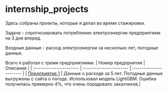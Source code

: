 # internship_projects
Здесь собраны проекты, которые я делал во время стажировки.

Задача - спрогнозировать потребление электроэнергии предприятием на 3 дня вперед.

Входные данные - расход электроэнергии за несколько лет, погодные данные.

Всего я работал с тремя предприятиями.
| Номер предприятия | Описание |
| :---------------------- | :---------------------- | :---------------------- |
| [Предприятие 1]() | Данные о расходе за 5 лет. Погодные данные выгружены с сайта о погоде. Использовал модель LightGBM. Ошибка получилась примерно 4%, что очень порадовало заказчиков.|
